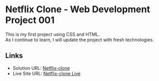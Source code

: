 # Netflix Clone - Web Development Project 001

This is my first project using CSS and HTML. <br>
As I continue to learn, I will update the project with fresh technologies.

## Links
- Solution URL: [Netflix-clone](https://github.com/Shoaib-Bin-Rashid/Netflix-clone.git)
- Live Site URL: [Netflix-clone Live](https://shoaib-bin-rashid.github.io/Netflix-clone/)
